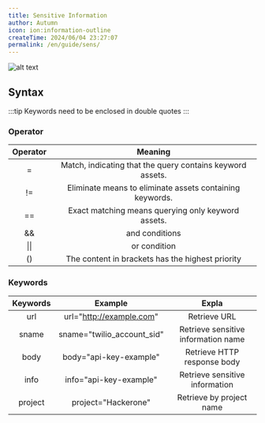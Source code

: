 ```yaml
---
title: Sensitive Information
author: Autumn
icon: ion:information-outline
createTime: 2024/06/04 23:27:07
permalink: /en/guide/sens/
---
```

![alt text](/images/sns-en.png)

## Syntax
:::tip
Keywords need to be enclosed in double quotes
:::

### Operator

|     Operator  |             Meaning |
| :----------------------: | :-----------------------: |
|      =       | Match, indicating that the query contains keyword assets. |
|      !=      | Eliminate means to eliminate assets containing keywords.  |
|      ==      |    Exact matching means querying only keyword assets.     |
|      &&      |                      and conditions                       |
|     \|\|     |                       or condition                        |
|      ()      |     The content in brackets has the highest priority      |


### **Keywords**
| Keywords     |         Example          |       Expla              |
| :----------: | :----------------------: | :----------------------: |
|   url    |  url="http://example.com"  |            Retrieve URL             |
|  sname   | sname="twilio_account_sid" | Retrieve sensitive information name |
|   body   |   body="api-key-example"   |     Retrieve HTTP response body     |
|   info   |   info="api-key-example"   |   Retrieve sensitive information    |
| project  |    project="Hackerone"     |      Retrieve by project name       |